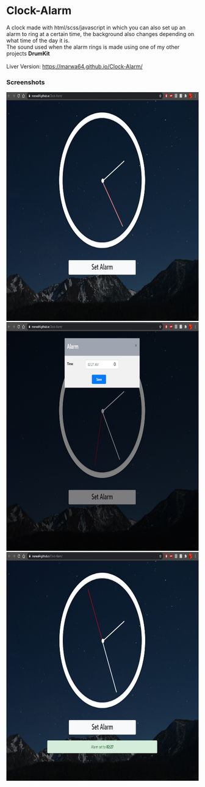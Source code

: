 # Clock-Alarm
A clock made with html/scss/javascript in which you can also set up an alarm to ring at a certain time, the background also changes depending on what time of the day it is.<br>
The sound used when the alarm rings is made using one of my other projects <b>DrumKit</b><br><br>
Liver Version: https://marwa64.github.io/Clock-Alarm/

<h3>Screenshots</h3>
  <img src="screenshots/Clock1.jpg" width="750" height="600">
  <img src="screenshots/Clock2.jpg" width="750" height="600">
  <img src="screenshots/Clock3.jpg" width="750" height="600"> 
